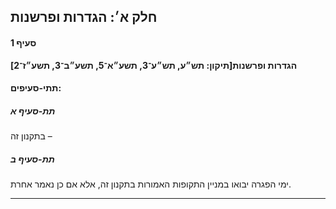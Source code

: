 ## חלק א׳: הגדרות ופרשנות

#### סעיף 1

**הגדרות ופרשנות[תיקון: תש״ע, תש״ע־3, תשע״א־5, תשע״ב־3, תשע״ז־2]**



#### תתי-סעיפים:

##### תת-סעיף א

בתקנון זה –

##### תת-סעיף ב

ימי הפגרה יבואו במניין התקופות האמורות בתקנון זה, אלא אם כן נאמר אחרת.

----

